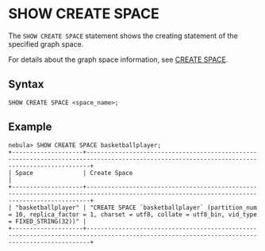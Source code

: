 # SHOW CREATE SPACE

The `SHOW CREATE SPACE` statement shows the creating statement of the specified graph space.

For details about the graph space information, see [CREATE SPACE](../../9.space-statements/1.create-space.md).

## Syntax

```ngql
SHOW CREATE SPACE <space_name>;
```

## Example

```ngql
nebula> SHOW CREATE SPACE basketballplayer;
+--------------------+---------------------------------------------------------------------------------------------------------------------------------------------+
| Space              | Create Space                                                                                                                                |
+--------------------+---------------------------------------------------------------------------------------------------------------------------------------------+
| "basketballplayer" | "CREATE SPACE `basketballplayer` (partition_num = 10, replica_factor = 1, charset = utf8, collate = utf8_bin, vid_type = FIXED_STRING(32))" |
+--------------------+---------------------------------------------------------------------------------------------------------------------------------------------+
```